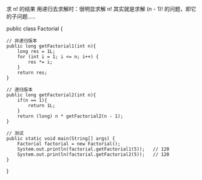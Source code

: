 求 n! 的结果
用递归去求解时：很明显求解 n! 其实就是求解 (n - 1)! 的问题，即它的子问题.....


public class Factorial {
 
    // 非递归版本
    public long getFactorial1(int n){
        long res = 1L;
        for (int i = 1; i <= n; i++) {
            res *= i;
        }
        return res;
    }
 
    // 递归版本
    public long getFactorial2(int n){
        if(n == 1){
            return 1L;
        }
        return (long) n * getFactorial2(n - 1);
    }
 
    // 测试
    public static void main(String[] args) {
        Factorial factorial = new Factorial();
        System.out.println(factorial.getFactorial1(5));   // 120
        System.out.println(factorial.getFactorial2(5));   // 120
    }
}
